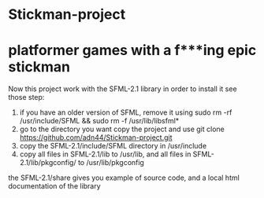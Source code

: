 Stickman-project
================

platformer games with a f***ing epic stickman
================

Now this project work with the SFML-2.1 library in order to install it see those step:

1. if you have an older version of SFML, remove it using sudo rm -rf /usr/include/SFML && sudo rm -f /usr/lib/libsfml*
2. go to the directory you want copy the project and use git clone https://github.com/adn44/Stickman-project.git
3. copy the SFML-2.1/include/SFML directory in /usr/include
4. copy all files in SFML-2.1/lib to /usr/lib, and all files in SFML-2.1/lib/pkgconfig/ to /usr/lib/pkgconfig


the SFML-2.1/share gives you example of source code, and a local html documentation of the library

